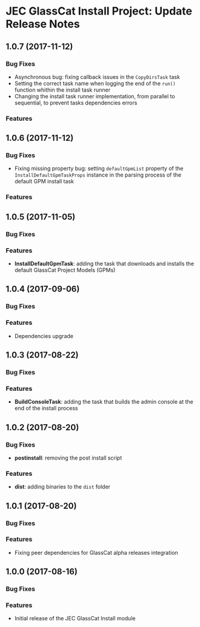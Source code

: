 # JEC GlassCat Install Project: Update Release Notes

<a name="jec-glasscat-install-1.0.7"></a>
## **1.0.7** (2017-11-12)

### Bug Fixes

- Asynchronous bug: fixing callback issues in the `CopyDirsTask` task
- Setting the correct task name when logging the end of the `run()` function whithin the install task runner
- Changing the install task runner implementation, from parallel to sequential, to prevent tasks dependencies errors

### Features

<a name="jec-glasscat-install-1.0.6"></a>
## **1.0.6** (2017-11-12)

### Bug Fixes

- Fixing missing property bug: setting `defaultGpmList` property of the `InstallDefaultGpmTaskProps` instance in the parsing process of the default GPM install task

### Features

<a name="jec-glasscat-install-1.0.5"></a>
## **1.0.5** (2017-11-05)

### Bug Fixes

### Features

- **InstallDefaultGpmTask**: adding the task that downloads and installs the default GlassCat Project Models (GPMs)

<a name="jec-glasscat-install-1.0.4"></a>
## **1.0.4** (2017-09-06)

### Bug Fixes

### Features

- Dependencies upgrade

<a name="jec-glasscat-install-1.0.3"></a>
## **1.0.3** (2017-08-22)

### Bug Fixes

### Features

- **BuildConsoleTask**: adding the task that builds the admin console at the end of the install process

<a name="jec-glasscat-install-1.0.2"></a>
## **1.0.2** (2017-08-20)

### Bug Fixes

- **postinstall**: removing the post install script

### Features

- **dist**: adding binaries to the `dist` folder

<a name="jec-glasscat-install-1.0.1"></a>
## **1.0.1** (2017-08-20)

### Bug Fixes

### Features

- Fixing peer dependencies for GlassCat alpha releases integration

<a name="jec-glasscat-install-1.0.0"></a>
## **1.0.0** (2017-08-16)

### Bug Fixes

### Features

- Initial release of the JEC GlassCat Install module